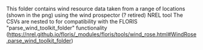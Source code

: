This folder contains wind resource data taken from a range of locations (shown in the png) using the wind prospector (? retired) NREL tool
The CSVs are nested to for compatibility with the FLORIS "parse_wind_toolkit_folder" functionality (https://nrel.github.io/floris/_modules/floris/tools/wind_rose.html#WindRose.parse_wind_toolkit_folder)
